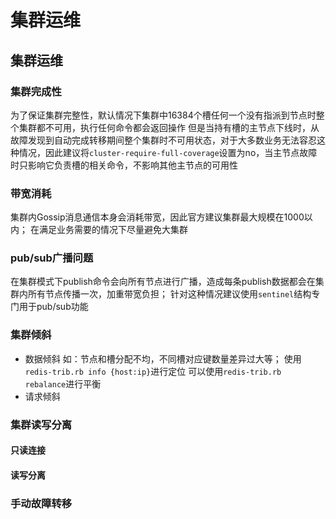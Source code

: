 # 集群运维


## 集群运维
### 集群完成性
为了保证集群完整性，默认情况下集群中16384个槽任何一个没有指派到节点时整个集群都不可用，执行任何命令都会返回操作
但是当持有槽的主节点下线时，从故障发现到自动完成转移期间整个集群时不可用状态，对于大多数业务无法容忍这种情况，因此建议将`cluster-require-full-coverage`设置为no，当主节点故障时只影响它负责槽的相关命令，不影响其他主节点的可用性
### 带宽消耗
集群内Gossip消息通信本身会消耗带宽，因此官方建议集群最大规模在1000以内；
在满足业务需要的情况下尽量避免大集群
### pub/sub广播问题
在集群模式下publish命令会向所有节点进行广播，造成每条publish数据都会在集群内所有节点传播一次，加重带宽负担；
针对这种情况建议使用`sentinel`结构专门用于pub/sub功能
### 集群倾斜
- 数据倾斜
如：节点和槽分配不均，不同槽对应键数量差异过大等；
使用`redis-trib.rb info {host:ip}`进行定位
可以使用`redis-trib.rb rebalance`进行平衡
- 请求倾斜
### 集群读写分离
#### 只读连接
#### 读写分离
### 手动故障转移
